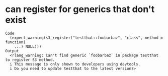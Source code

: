 # can register for generics that don't exist

    Code
      (expect_warning(s3_register("testthat::foobarbaz", "class", method = function(
        ...) NULL)))
    Output
      <rlang_warning: Can't find generic `foobarbaz` in package testthat to register S3 method.
      i This message is only shown to developers using devtools.
      i Do you need to update testthat to the latest version?>

